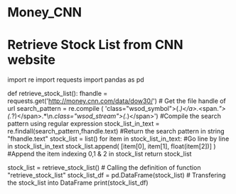 # Money_CNN
# Retrieve Stock List from CNN website


import re
import requests
import pandas as pd


def retrieve_stock_list():
    fhandle = requests.get('http://money.cnn.com/data/dow30/')           # Get the file handle of url
    search_pattern = re.compile ( 'class="wsod_symbol">(.*)<\/a>.*<span.*">(.*?)<\/span>.*\n.*class="wsod_stream">(.*)<\/span>')      #Compile the search pattern using regular expression
    stock_list_in_text = re.findall(search_pattern,fhandle.text)        #Return the search pattern in string "fhandle.text"
    stock_list = list()
    for item in stock_list_in_text:              #Go line by line in stock_list_in_text
        stock_list.append( [item[0], item[1], float(item[2])] )             #Append the item indexing 0,1 & 2 in stock_list
    return stock_list

stock_list = retrieve_stock_list()            # Calling the definition of function "retrieve_stock_list"
stock_list_df = pd.DataFrame(stock_list)      # Transfering the stock_list into DataFrame
print(stock_list_df)
